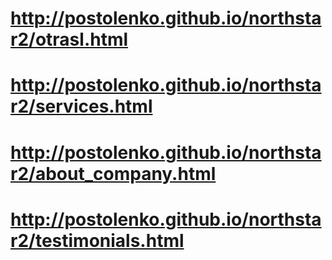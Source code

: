 # http://postolenko.github.io/northstar2/otrasl.html
# http://postolenko.github.io/northstar2/services.html
# http://postolenko.github.io/northstar2/about_company.html
# http://postolenko.github.io/northstar2/testimonials.html